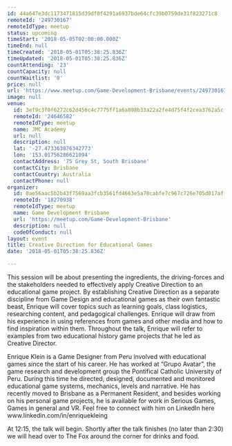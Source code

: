 ```yaml
---
id: 44a647e3dc1173471815d39df0f4291a6937bde64cfc39b0759de31f823271c8
remoteId: '249730167'
remoteIdType: meetup
status: upcoming
timeStart: '2018-05-05T02:00:00.000Z'
timeEnd: null
timeCreated: '2018-05-01T05:38:25.836Z'
timeUpdated: '2018-05-01T05:38:25.836Z'
countAttending: '23'
countCapacity: null
countWaitlist: '0'
price: null
url: 'https://www.meetup.com/Game-Development-Brisbane/events/249730167/'
image: null
venue:
  id: 3ef9c3f0f6272c62d456c4c7775ff1a6a808b33a22a2fe4d75f4f2cea3762a5c
  remoteId: '24646582'
  remoteIdType: meetup
  name: JMC Academy
  url: null
  description: null
  lat: '-27.473363876342773'
  lon: '153.01756286621094'
  contactAddress: '75 Grey St, South Brisbane'
  contactCity: Brisbane
  contactCountry: Australia
  contactPhone: null
organizer:
  id: 0ae56aac5b2b43f7569aa3fcb3561fd4663e5a70cabfe7c967c726e705d017af
  remoteId: '18270938'
  remoteIdType: meetup
  name: Game Development Brisbane
  url: 'https://meetup.com/Game-Development-Brisbane'
  description: null
  codeOfConduct: null
layout: event
title: Creative Direction for Educational Games
date: '2018-05-01T05:38:25.836Z'

---
```

<p>This session will be about presenting the ingredients, the driving-forces and the stakeholders needed to effectively apply Creative Direction to an educational game project. By establishing Creative Direction as a separate discipline from Game Design and educational games as their own fantastic beast, Enrique will cover topics such as learning goals, class logistics, researching content, and pedagogical challenges. Enrique will draw from his experience in using references from games and other media and how to find inspiration within them. Throughout the talk, Enrique will refer to examples from two educational history game projects that he led as Creative Director.</p> <p>Enrique Klein is a Game Designer from Peru involved with educational games since the start of his career. He has worked at “Grupo Avatar”, the game research and development group the Pontifical Catholic University of Peru. During this time he directed, designed, documented and monitored educational game systems, mechanics, levels and narrative. He has recently moved to Brisbane as a Permanent Resident, and besides working on his personal game projects, he is available for work in Serious Games, Games in general and VR. Feel free to connect with him on LinkedIn here www.linkedin.com/in/enriquekleing</p> <p>At 12:15, the talk will begin. Shortly after the talk finishes (no later than 2:30) we will head over to The Fox around the corner for drinks and food.</p>
